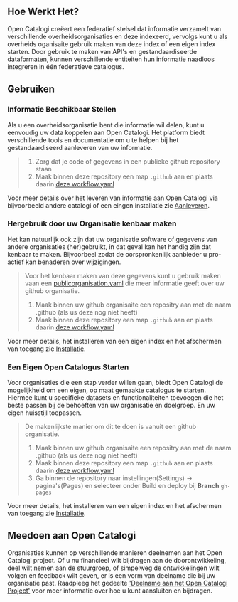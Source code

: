 ## Hoe Werkt Het?
Open Catalogi creëert een federatief stelsel dat informatie verzamelt van verschillende overheidsorganisaties en deze indexeerd, vervolgs kunt u als overheids oganisaite gebruik maken van deze index of een eigen index starten. Door gebruik te maken van API's en gestandaardiseerde dataformaten, kunnen verschillende entiteiten hun informatie naadloos integreren in één federatieve  catalogus. 

## Gebruiken
### Informatie Beschikbaar Stellen
Als u een overheidsorganisatie bent die informatie wil delen, kunt u eenvoudig uw data koppelen aan Open Catalogi. Het platform biedt verschillende tools en documentatie om u te helpen bij het gestandaardiseerd aanleveren van uw informatie.

> 1. Zorg dat je code of gegevens in een publieke github repository staan
> 2. Maak binnen deze repository een map `.github` aan en plaats daarin [deze workflow.yaml]()

Voor meer details over het leveren van informatie aan Open Catalogi via bijvoorbeeld andere catalogi of een eingen installatie zie [Aanleveren](/pages/Handleidingen/Aanleveren).

### Hergebruik door uw Organisatie kenbaar maken
Het kan natuurlijk ook zijn dat uw organisatie software of gegevens van andere organisaties (her)gebruikt, in dat geval kan het handig zijn dat kenbaar te maken. Bijvoorbeel zodat de oorspronkenlijk aanbieder u pro-actief kan benaderen over wijzigingen.

> Voor het kenbaar maken van deze gegevens kunt u gebruik maken vaan een [publicorganisation.yaml]() die meer informatie geeft over uw github organisatie.
> 1. Maak binnen uw github organisaite een repositry aan met de naam .github (als us deze nog niet heeft)
> 2. Maak binnen deze repository een map `.github` aan en plaats daarin [deze workflow.yaml]()

Voor meer details, het installeren van een eigen index en het afschermen van toegang zie [Installatie](/pages/Handleidingen/Installatie).

### Een Eigen Open Catalogus Starten
Voor organisaties die een stap verder willen gaan, biedt Open Catalogi de mogelijkheid om een eigen, op maat gemaakte catalogus te starten. Hiermee kunt u specifieke datasets en functionaliteiten toevoegen die het beste passen bij de behoeften van uw organisatie en doelgroep. En uw eigen huisstijl toepassen.

> De makenlijkste manier om dit te doen is vanuit een github organisatie.
> 1. Maak binnen uw github organisaite een repositry aan met de naam .github (als us deze nog niet heeft)
> 2. Maak binnen deze repository een map `.github` aan en plaats daarin [deze workflow.yaml]()
> 3. Ga binnen de repository naar instellingen(Settings) -> pagina's(Pages)  en selecteer onder Build en deploy bij **Branch** `gh-pages`

Voor meer details, het installeren van een eigen index en het afschermen van toegang zie [Installatie](/pages/Handleidingen/Installatie).

## Meedoen aan Open Catalogi
Organisaties kunnen op verschillende manieren deelnemen aan het Open Catalogi project. Of u nu financieel wilt bijdragen aan de doorontwikkeling, deel wilt nemen aan de stuurgroep, of simpelweg de ontwikkelingen wilt volgen en feedback wilt geven, er is een vorm van deelname die bij uw organisatie past. Raadpleeg het gedeelte ['Deelname aan het Open Catalogi Project'](Handleidingen/deelnemen.md) voor meer informatie over hoe u kunt aansluiten en bijdragen.


